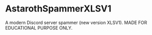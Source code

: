 # AstarothSpammerXLSV1
A modern Discord server spammer (new version XLSV1). MADE FOR EDUCATIONAL PURPOSE ONLY.
